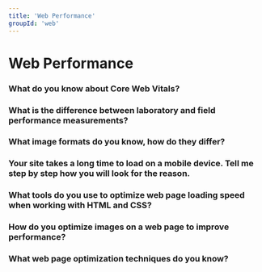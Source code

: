 ```yaml
---
title: 'Web Performance'
groupId: 'web'
---
```

# Web Performance

### What do you know about Core Web Vitals?
### What is the difference between laboratory and field performance measurements?
### What image formats do you know, how do they differ?
### Your site takes a long time to load on a mobile device. Tell me step by step how you will look for the reason.
### What tools do you use to optimize web page loading speed when working with HTML and CSS?
### How do you optimize images on a web page to improve performance?
### What web page optimization techniques do you know?
